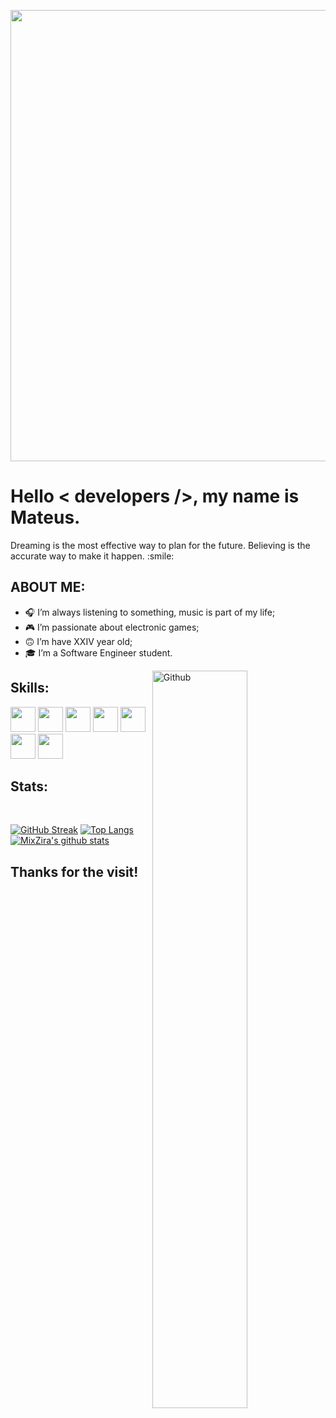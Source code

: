 
<p align="center">
    <img width="722" src="https://cdn.discordapp.com/attachments/917183221375049728/945738819527909386/background.png">
</p>

<h1> Hello < developers />, my name is Mateus. </h1>
    <p align='center'>
</p>

<div size='20px'>Dreaming is the most effective way to plan for the future. Believing is the accurate way to make it happen. :smile: 
</div>

<h2> ABOUT ME:</h2>

- 🎧 I’m always listening to something, music is part of my life; <br>
- 🎮 I’m passionate about electronic games;<br>
- 🙃 I’m have XXIV year old;<br>
- 🎓 I’m a Software Engineer student.<br>


<img width="55%" align="right" alt="Github" src="https://raw.githubusercontent.com/onimur/.github/master/.resources/git-header.svg" />

<h2> Skills: </h2>
<a href='https://github.com/MixZira'><img width ='40px' src='https://cdn.discordapp.com/attachments/917183221375049728/945747298485428384/html-5.png'></a>
<a href='https://github.com/MixZira'><img width ='40px' src ='https://cdn.discordapp.com/attachments/917183221375049728/945747297537511464/css.png'></a>
<a href='https://github.com/MixZira'><img width ='40px' src ='https://cdn.discordapp.com/attachments/917183221375049728/945747298930032730/javascript.png'></a>
<a href='https://github.com/MixZira'><img width ='40px' src ='https://cdn.discordapp.com/attachments/917183221375049728/945747299835998278/reagir.png'></a>
<a href='https://github.com/MixZira'><img width ='40px' src ='https://cdn.discordapp.com/attachments/917183221375049728/945747299378790460/nodejs.png'></a>
<a href='https://github.com/MixZira'><img width ='40px' src ='https://cdn.discordapp.com/attachments/917183221375049728/945747299198455859/mysql.png'></a>
<a href='https://github.com/MixZira'><img width='40px' src='https://upload.wikimedia.org/wikipedia/commons/thumb/c/cf/Lua-Logo.svg/1024px-Lua-Logo.svg.png'></a>

<h2>Stats:</h2>
</br>

[![GitHub Streak](https://github-readme-streak-stats.herokuapp.com?user=MixZira&theme=transparent&date_format=j%20M%5B%20Y%5D&card_width=1124)](https://github.com/mixzira)
[![Top Langs](https://github-readme-stats.vercel.app/api/top-langs/?username=mixzira&layout=compact&theme=transparent&card_width=1124)](https://github.com/mixzira)
[![MixZira's github stats](https://github-readme-stats.vercel.app/api?username=MixZira&count_private=true&show_icons=true&theme=transparent&card_width=1124)](https://github.com/mixzira)


<h2>Thanks for the visit!</h2>
